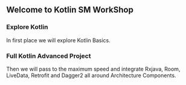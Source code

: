 ## Welcome to Kotlin SM WorkShop

### Explore Kotlin

In first place we will explore Kotlin Basics.

### Full Kotlin Advanced Project

Then we will pass to the maximum speed and integrate Rxjava, Room, LiveData, Retrofit and Dagger2 all around Architecture Components.
